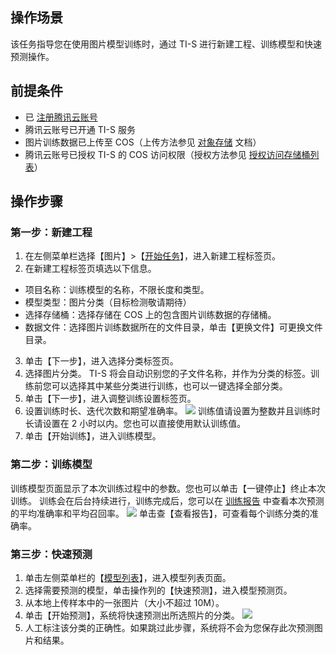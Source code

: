 ## 操作场景
该任务指导您在使用图片模型训练时，通过 TI-S 进行新建工程、训练模型和快速预测操作。

## 前提条件
- 已 [注册腾讯云账号](https://cloud.tencent.com/document/product/378/17985)
- 腾讯云账号已开通 TI-S 服务
- 图片训练数据已上传至 COS（上传方法参见 [对象存储](https://cloud.tencent.com/document/product/436/6232) 文档）
- 腾讯云账号已授权 TI-S 的 COS 访问权限（授权方法参见 [授权访问存储桶列表](https://cloud.tencent.com/document/product/851/30471)）

## 操作步骤
### 第一步：新建工程
1. 在左侧菜单栏选择【图片】>【[开始任务](https://console.cloud.tencent.com/tis/photo_start)】，进入新建工程标签页。
2. 在新建工程标签页填选以下信息。
 - 项目名称：训练模型的名称，不限长度和类型。
 - 模型类型：图片分类（目标检测敬请期待）
 - 选择存储桶：选择存储在 COS 上的包含图片训练数据的存储桶。
 - 数据文件：选择图片训练数据所在的文件目录，单击【更换文件】可更换文件目录。
 
3. 单击【下一步】，进入选择分类标签页。
4. 选择图片分类。
TI-S 将会自动识别您的子文件名称，并作为分类的标签。训练前您可以选择其中某些分类进行训练，也可以一键选择全部分类。
5. 单击【下一步】，进入调整训练设置标签页。
6. 设置训练时长、迭代次数和期望准确率。
![](https://main.qcloudimg.com/raw/01d82df773c30be44b9db8b555b3a0c2.jpg)
训练值请设置为整数并且训练时长请设置在 2 小时以内。您也可以直接使用默认训练值。
7. 单击【开始训练】，进入训练模型。

### 第二步：训练模型
训练模型页面显示了本次训练过程中的参数。您也可以单击【一键停止】终止本次训练。
训练会在后台持续进行，训练完成后，您可以在 [训练报告](https://console.cloud.tencent.com/tis/photo_report/train) 中查看本次预测的平均准确率和平均召回率。
![](https://main.qcloudimg.com/raw/e0da03f3ed2881e41e06634711bee155.jpg)
单击查【查看报告】，可查看每个训练分类的准确率。

### 第三步：快速预测
1. 单击左侧菜单栏的【[模型列表](https://console.cloud.tencent.com/tis/photo_modules)】，进入模型列表页面。
2. 选择需要预测的模型，单击操作列的【快速预测】，进入模型预测页。
3. 从本地上传样本中的一张图片（大小不超过 10M）。
4. 单击【开始预测】，系统将快速预测出所选照片的分类。
![](https://main.qcloudimg.com/raw/9631e9c577397cf187608a7cd45a4100.jpg)
5. 人工标注该分类的正确性。如果跳过此步骤，系统将不会为您保存此次预测图片和结果。
